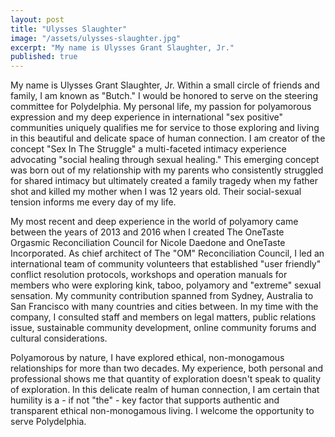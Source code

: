 ```yaml
---
layout: post
title: "Ulysses Slaughter"
image: "/assets/ulysses-slaughter.jpg"
excerpt: "My name is Ulysses Grant Slaughter, Jr."
published: true
---
```


My name is Ulysses Grant Slaughter, Jr. Within a small circle of friends and family, I am known as "Butch." I would be honored to serve on the steering committee for Polydelphia. My personal life, my passion for polyamorous expression and my deep experience in international "sex positive" communities uniquely qualifies me for service to those exploring and living in this beautiful and delicate space of human connection. I am creator of the concept "Sex In The Struggle" a multi-faceted intimacy experience advocating "social healing through sexual healing." This emerging concept was born out of my relationship with my parents who consistently struggled for shared intimacy but ultimately created a family tragedy when my father shot and killed my mother when I was 12 years old. Their social-sexual tension informs me every day of my life.

My most recent and deep experience in the world of polyamory came between the years of 2013 and 2016 when I created The OneTaste Orgasmic Reconciliation Council for Nicole Daedone and OneTaste Incorporated. As chief architect of The "OM" Reconciliation Council, I led an international team of community volunteers that established "user friendly" conflict resolution protocols, workshops and operation manuals for members who were exploring kink, taboo, polyamory and "extreme" sexual sensation. My community contribution spanned from Sydney, Australia to San Francisco with many countries and cities between. In my time with the company, I consulted staff and members on legal matters, public relations issue, sustainable community development, online community forums and cultural considerations.

Polyamorous by nature, I have explored ethical, non-monogamous relationships for more than two decades. My experience, both personal and professional shows me that quantity of exploration doesn't speak to quality of exploration. In this delicate realm of human connection, I am certain that humility is a - if not "the" - key factor that supports authentic and transparent ethical non-monogamous living. I welcome the opportunity to serve Polydelphia.
